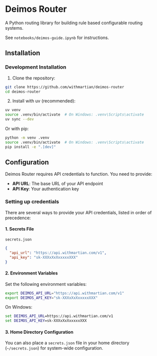 # Deimos Router

A Python routing library for building rule based configurable routing systems.

See `notebooks/deimos-guide.ipynb` for instructions.


## Installation

### Development Installation

1. Clone the repository:
```bash
git clone https://github.com/withmartian/deimos-router
cd deimos-router
```

2. Install with uv (recommended):
```bash
uv venv
source .venv/bin/activate  # On Windows: .venv\Scripts\activate
uv sync --dev
```

Or with pip:
```bash
python -m venv .venv
source .venv/bin/activate  # On Windows: .venv\Scripts\activate
pip install -e ".[dev]"
```

## Configuration

Deimos Router requires API credentials to function. You need to provide:
- **API URL**: The base URL of your API endpoint
- **API Key**: Your authentication key

### Setting up credentials

There are several ways to provide your API credentials, listed in order of precedence:

#### 1. Secrets File

`secrets.json`

```json
{
  "api_url": "https://api.withmartian.com/v1",
  "api_key": "sk-XXXxXxXxxxxxXXX"
}
```

#### 2. Environment Variables

Set the following environment variables:

```bash
export DEIMOS_API_URL="https://api.withmartian.com/v1"
export DEIMOS_API_KEY="sk-XXXxXxXxxxxxXXX"
```

On Windows:
```cmd
set DEIMOS_API_URL=https://api.withmartian.com/v1
set DEIMOS_API_KEY=sk-XXXxXxXxxxxxXXX
```


#### 3. Home Directory Configuration

You can also place a `secrets.json` file in your home directory (`~/secrets.json`) for system-wide configuration.

